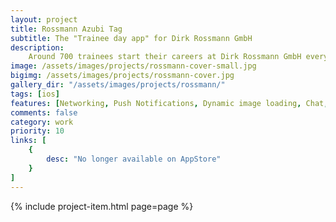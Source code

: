 ```yaml
---
layout: project
title: Rossmann Azubi Tag
subtitle: The "Trainee day app" for Dirk Rossmann GmbH
description: 
    Around 700 trainees start their careers at Dirk Rossmann GmbH every year. For a day there is a cheerful atmosphere of optimism in Burgwedel - the focus is on getting to know the company and its contacts. I was lucky to build the iOS version of the app the trainees would use during this day. The app is packed with a lot of information, and has other options like chat, surveys etc to help users have an easier integration.
image: /assets/images/projects/rossmann-cover-small.jpg
bigimg: /assets/images/projects/rossmann-cover.jpg
gallery_dir: "/assets/images/projects/rossmann/"
tags: [ios]
features: [Networking, Push Notifications, Dynamic image loading, Chat, Weather forecast, Local storage, Surveys]
comments: false
category: work
priority: 10
links: [
    {
        desc: "No longer available on AppStore"
    }
]
---
```


{% include project-item.html page=page %}